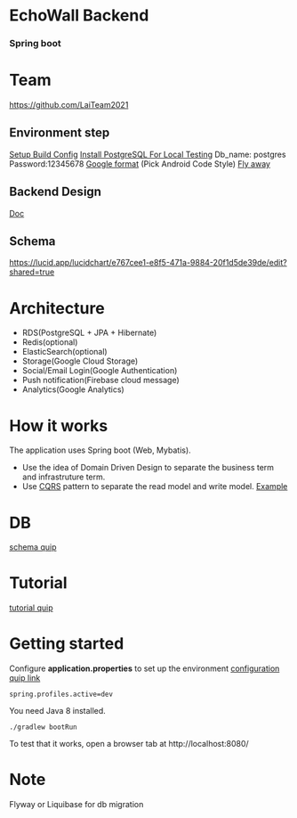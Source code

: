 # EchoWall Backend

### Spring boot

# Team 
https://github.com/LaiTeam2021 

## Environment step
[Setup Build Config](https://developerforfun.quip.com/vn1XAQS5KVCn/Spring-Configuration)
[Install PostgreSQL For Local Testing](https://www.postgresql.org/download/)
Db_name: postgres Password:12345678
[Google format](https://plugins.jetbrains.com/plugin/8527-google-java-format) (Pick Android Code Style)
[Fly away](https://www.callicoder.com/spring-boot-flyway-database-migration-example/)

## Backend Design
[Doc](https://jranfkckd2.larksuite.com/docs/docusOl6eMHbFI3blhtXp5eytag)
## Schema
https://lucid.app/lucidchart/e767cee1-e8f5-471a-9884-20f1d5de39de/edit?shared=true 


# Architecture
* RDS(PostgreSQL + JPA + Hibernate)  
* Redis(optional) 
* ElasticSearch(optional)  
* Storage(Google Cloud Storage)
* Social/Email Login(Google Authentication)
* Push notification(Firebase cloud message)
* Analytics(Google Analytics)
 
# How it works
 
 The application uses Spring boot (Web, Mybatis).
 
 * Use the idea of Domain Driven Design to separate the business term and infrastruture term.
 * Use [CQRS](https://martinfowler.com/bliki/CQRS.html) pattern to separate the read model and write model. [Example](https://www.baeldung.com/cqrs-for-a-spring-rest-api)
 
# DB
[schema quip](https://developerforfun.quip.com/QaX0AqkJCPbf/DB-Schema)


# Tutorial
[tutorial quip](https://developerforfun.quip.com/c7cDAVm16Tzb/Environment)

# Getting started

Configure **application.properties** to set up the environment
[configuration quip link](https://developerforfun.quip.com/lMMNOrJSI2ZR/Spring)

``
    spring.profiles.active=dev 
``    

You need Java 8 installed.

    ./gradlew bootRun

To test that it works, open a browser tab at http://localhost:8080/

# Note
Flyway or Liquibase for db migration

